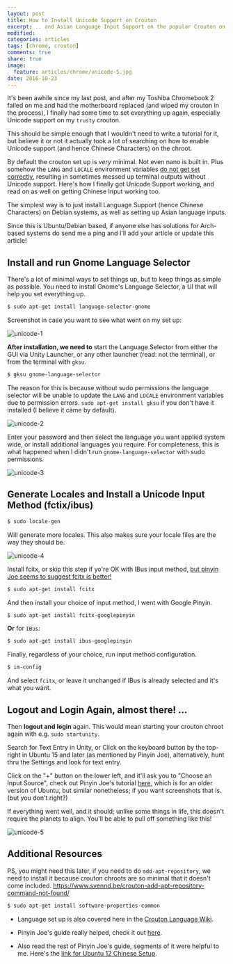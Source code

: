 ```yaml
---
layout: post
title: How to Install Unicode Support on Crouton
excerpt: .. and Asian Language Input Support on the popular Crouton on ChromeOS/Chromebook.
modified:
categories: articles
tags: [chrome, crouton]
comments: true
share: true
image:
  feature: articles/chrome/unicode-5.jpg
date: 2016-10-23
---
```


It's been awhile since my last post, and after my Toshiba Chromebook 2 failed on me and had the motherboard replaced (and wiped my crouton in the process), I finally had some time to set everything up again, especially Unicode support on my `trusty` crouton.

This should be simple enough that I wouldn't need to write a tutorial for it, but believe it or not it actually took a lot of searching on how to enable Unicode support (and hence Chinese Characters) on the chroot.

By default the crouton set up is *very* minimal. Not even nano is built in. Plus somehow the `LANG` and `LOCALE` environment variables [do not get set correctly](https://github.com/dnschneid/crouton/issues/534), resulting in sometimes messed up terminal outputs without Unicode support. Here's how I finally got Unicode Support working, and read on as well on getting Chinese Input working too.

The simplest way is to just install Language Support (hence Chinese Characters) on Debian systems, as well as setting up Asian language inputs.

Since this is Ubuntu/Debian based, if anyone else has solutions for Arch-based systems do send me a ping and I'll add your article or update this article!

## Install and run Gnome Language Selector

There's a lot of minimal ways to set things up, but to keep things as simple as possible. You need to install Gnome's Language Selector, a UI that will help you set everything up.

~~~bash
$ sudo apt-get install language-selector-gnome
~~~

Screenshot in case you want to see what went on my set up:

![unicode-1](/images/articles/chrome/unicode-1.png)

**After installation, we need to** start the Language Selector from either the GUI via Unity Launcher, or any other launcher (read: not the terminal), or from the terminal with `gksu`.

~~~bash
$ gksu gnome-language-selector
~~~

The reason for this is because without sudo permissions the language selector will be unable to update the `LANG` and `LOCALE` environment variables due to permission errors. `sudo apt-get install gksu` if you don't have it installed (I believe it came by default).

![unicode-2](/images/articles/chrome/unicode-2.png)

Enter your password and then select the language you want applied system wide, or install additional languages you require. For completeness, this is what happened when I didn't run `gnome-language-selector` with sudo permissions.

![unicode-3](/images/articles/chrome/unicode-3.jpg)


## Generate Locales and Install a Unicode Input Method (fctix/ibus)

~~~bash
$ sudo locale-gen
~~~

Will generate more locales. This also makes sure your locale files are the way they should be.

![unicode-4](/images/articles/chrome/unicode-4.png)

Install fcitx, or skip this step if yo're OK with IBus input method, [but pinyin Joe seems to suggest fcitx is better!](http://www.pinyinjoe.com/linux/ubuntu-12-chinese-setup.htm)

~~~bash
$ sudo apt-get install fcitx
~~~

And then install your choice of input method, I went with Google Pinyin.

~~~bash
$ sudo apt-get install fcitx-googlepinyin
~~~

**Or** for `IBus`:

~~~bash
$ sudo apt-get install ibus-googlepinyin
~~~

Finally, regardless of your choice, run input method configuration.

~~~bash
$ im-config
~~~
  
And select `fcitx`, or leave it unchanged if IBus is already selected and it's what you want.

## Logout and Login Again, almost there! ...

Then **logout and login** again. This would mean starting your crouton chroot again with e.g. `sudo startunity`.

Search for Text Entry in Unity, or Click on the keyboard button by the top-right in Ubuntu 15 and later (as mentioned by Pinyin Joe), alternatively, hunt thru the Settings and look for text entry.

Click on the "+" button on the lower left, and it'll ask you to "Choose an Input Source", check out Pinyin Joe's tutorial [here](http://www.pinyinjoe.com/linux/ubuntu-10-chinese-input-pinyin-chewing.htm), which is for an older version of Ubuntu, but similar nonetheless; if you want screenshots that is. (but you don't right?)

If everything went well, and it should; unlike some things in life, this doesn't require the planets to align. You'll be able to pull off something like this!

![unicode-5](/images/articles/chrome/unicode-5.jpg)

## Additional Resources

PS, you might need this later, if you need to do `add-apt-repository`, we need to install it because crouton chroots are so minimal that it doesn't come included. https://www.svennd.be/crouton-add-apt-repository-command-not-found/

~~~bash
$ sudo apt-get install software-properties-common
~~~

- Language set up is also covered here in the [Crouton Language Wiki](https://github.com/dnschneid/crouton/wiki/Languages).

- Pinyin Joe's guide really helped, check it out [here](http://www.pinyinjoe.com/linux/ubuntu-10-chinese-input-pinyin-chewing.htm).

- Also read the rest of Pinyin Joe's guide, segments of it were helpful to me. Here's the [link for Ubuntu 12 Chinese Setup](http://www.pinyinjoe.com/linux/ubuntu-12-chinese-setup.htm).
